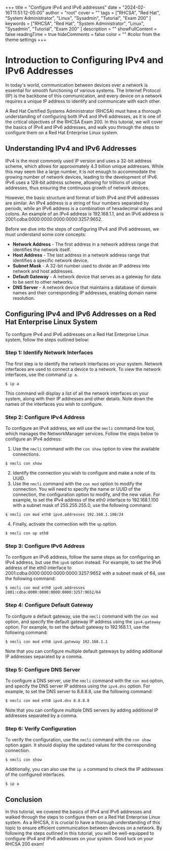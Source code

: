 +++
title = "Configure IPv4 and IPv6 addresses"
date = "2024-02-16T11:51:12-05:00"
author = "root"
cover = ""
tags = ["RHCSA", "Red Hat", "System Administrator", "Linux", "Sysadmin", "Tutorial", "Exam 200" ]
keywords = ["RHCSA", "Red Hat", "System Administrator", "Linux", "Sysadmin", "Tutorial", "Exam 200" ]
description = ""
showFullContent = false
readingTime = true
hideComments = false
color = "" #color from the theme settings
+++


# Introduction to Configuring IPv4 and IPv6 Addresses

In today's world, communication between devices over a network is essential for smooth functioning of various systems. The Internet Protocol (IP) is the backbone of this communication, and every device on a network requires a unique IP address to identify and communicate with each other.

A Red Hat Certified Systems Administrator (RHCSA) must have a thorough understanding of configuring both IPv4 and IPv6 addresses, as it is one of the critical objectives of the RHCSA Exam 200. In this tutorial, we will cover the basics of IPv4 and IPv6 addresses, and walk you through the steps to configure them on a Red Hat Enterprise Linux system.

## Understanding IPv4 and IPv6 Addresses

IPv4 is the most commonly used IP version and uses a 32-bit address scheme, which allows for approximately 4.3 billion unique addresses. While this may seem like a large number, it is not enough to accommodate the growing number of network devices, leading to the development of IPv6. IPv6 uses a 128-bit address scheme, allowing for trillions of unique addresses, thus ensuring the continuous growth of network devices.

However, the basic structure and format of both IPv4 and IPv6 addresses are similar. An IPv4 address is a string of four numbers separated by periods, while an IPv6 address is a combination of hexadecimal values and colons. An example of an IPv4 address is 192.168.1.1, and an IPv6 address is 2001:cdba:0000:0000:0000:0000:3257:9652.

Before we dive into the steps of configuring IPv4 and IPv6 addresses, we must understand some core concepts:

- **Network Address** - The first address in a network address range that identifies the network itself.
- **Host Address** - The last address in a network address range that identifies a specific network device.
- **Subnet Mask** - A 32-bit number used to divide an IP address into network and host addresses.
- **Default Gateway** - A network device that serves as a gateway for data to be sent to other networks.
- **DNS Server** - A network device that maintains a database of domain names and their corresponding IP addresses, enabling domain name resolution.

## Configuring IPv4 and IPv6 Addresses on a Red Hat Enterprise Linux System

To configure IPv4 and IPv6 addresses on a Red Hat Enterprise Linux system, follow the steps outlined below:

### Step 1: Identify Network Interfaces

The first step is to identify the network interfaces on your system. Network interfaces are used to connect a device to a network. To view the network interfaces, use the command `ip a`.

```
$ ip a
```

This command will display a list of all the network interfaces on your system, along with their IP addresses and other details. Note down the names of the interfaces you wish to configure.

### Step 2: Configure IPv4 Address

To configure an IPv4 address, we will use the `nmcli` command-line tool, which manages the NetworkManager services. Follow the steps below to configure an IPv4 address:

1. Use the `nmcli` command with the `con show` option to view the available connections.

```
$ nmcli con show
```

2. Identify the connection you wish to configure and make a note of its UUID.
3. Use the `nmcli` command with the `con mod` option to modify the connection. You will need to specify the name or UUID of the connection, the configuration option to modify, and the new value. For example, to set the IPv4 address of the eth0 interface to 192.168.1.100 with a subnet mask of 255.255.255.0, use the following command:

```
$ nmcli con mod eth0 ipv4.addresses 192.168.1.100/24
```

4. Finally, activate the connection with the `up` option.

```
$ nmcli con up eth0
```

### Step 3: Configure IPv6 Address

To configure an IPv6 address, follow the same steps as for configuring an IPv4 address, but use the `ipv6` option instead. For example, to set the IPv6 address of the eth0 interface to 2001:cdba:0000:0000:0000:0000:3257:9652 with a subnet mask of 64, use the following command:

```
$ nmcli con mod eth0 ipv6.addresses 2001:cdba:0000:0000:0000:0000:3257:9652/64
```

### Step 4: Configure Default Gateway

To configure a default gateway, use the `nmcli` command with the `con mod` option, and specify the default gateway IP address using the `ipv4.gateway` option. For example, to set the default gateway to 192.168.1.1, use the following command:

```
$ nmcli con mod eth0 ipv4.gateway 192.168.1.1
```

Note that you can configure multiple default gateways by adding additional IP addresses separated by a comma.

### Step 5: Configure DNS Server

To configure a DNS server, use the `nmcli` command with the `con mod` option, and specify the DNS server IP address using the `ipv4.dns` option. For example, to set the DNS server to 8.8.8.8, use the following command:

```
$ nmcli con mod eth0 ipv4.dns 8.8.8.8
```

Note that you can configure multiple DNS servers by adding additional IP addresses separated by a comma.

### Step 6: Verify Configuration

To verify the configuration, use the `nmcli` command with the `con show` option again. It should display the updated values for the corresponding connection.

```
$ nmcli con show
```

Additionally, you can also use the `ip a` command to check the IP addresses of the configured interfaces.

```
$ ip a
```

## Conclusion

In this tutorial, we covered the basics of IPv4 and IPv6 addresses and walked through the steps to configure them on a Red Hat Enterprise Linux system. As a RHCSA, it is crucial to have a thorough understanding of this topic to ensure efficient communication between devices on a network. By following the steps outlined in this tutorial, you will be well-equipped to configure IPv4 and IPv6 addresses on your system. Good luck on your RHCSA 200 exam!